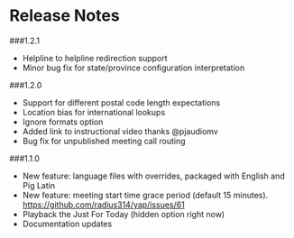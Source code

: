 # Release Notes

###1.2.1

* Helpline to helpline redirection support
* Minor bug fix for state/province configuration interpretation

###1.2.0

* Support for different postal code length expectations
* Location bias for international lookups
* Ignore formats option
* Added link to instructional video thanks @pjaudiomv
* Bug fix for unpublished meeting call routing

###1.1.0

* New feature: language files with overrides, packaged with English and Pig Latin
* New feature: meeting start time grace period (default 15 minutes).  https://github.com/radius314/yap/issues/61
* Playback the Just For Today (hidden option right now)
* Documentation updates